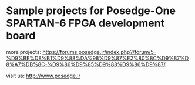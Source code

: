 # Sample projects for Posedge-One SPARTAN-6 FPGA development board

more projects:
https://forums.posedge.ir/index.php?/forum/5-%D9%BE%D8%B1%D9%88%DA%98%D9%87%E2%80%8C%D9%87%D8%A7%DB%8C-%D9%86%D9%85%D9%88%D9%86%D9%87/

visit us:
http://www.posedge.ir
